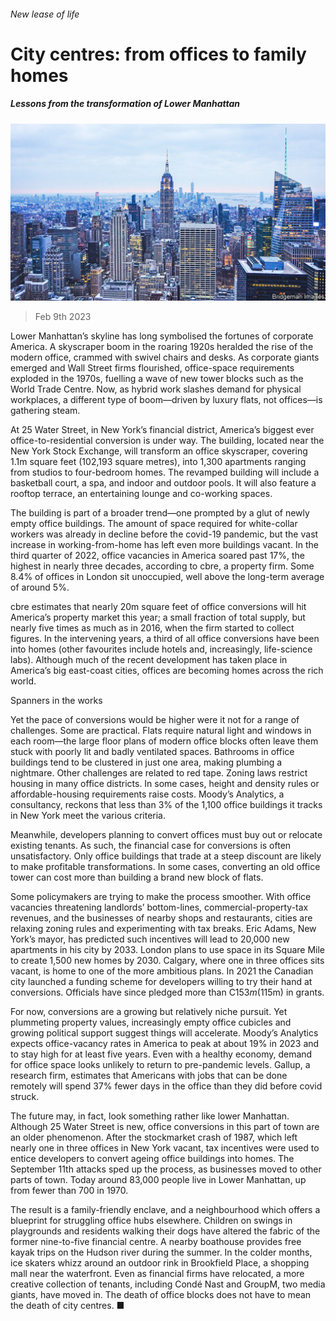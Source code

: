 ###### New lease of life

# City centres: from offices to family homes 

##### Lessons from the transformation of Lower Manhattan 

![image](images/20230211_FNP002.jpg) 

> Feb 9th 2023 

Lower Manhattan’s skyline has long symbolised the fortunes of corporate America. A skyscraper boom in the roaring 1920s heralded the rise of the modern office, crammed with swivel chairs and desks. As corporate giants emerged and Wall Street firms flourished, office-space requirements exploded in the 1970s, fuelling a wave of new tower blocks such as the World Trade Centre. Now, as hybrid work slashes demand for physical workplaces, a different type of boom—driven by luxury flats, not offices—is gathering steam. 

At 25 Water Street, in New York’s financial district, America’s biggest ever office-to-residential conversion is under way. The building, located near the New York Stock Exchange, will transform an office skyscraper, covering 1.1m square feet (102,193 square metres), into 1,300 apartments ranging from studios to four-bedroom homes. The revamped building will include a basketball court, a spa, and indoor and outdoor pools. It will also feature a rooftop terrace, an entertaining lounge and co-working spaces. 

The building is part of a broader trend—one prompted by a glut of newly empty office buildings. The amount of space required for white-collar workers was already in decline before the covid-19 pandemic, but the vast increase in working-from-home has left even more buildings vacant. In the third quarter of 2022, office vacancies in America soared past 17%, the highest in nearly three decades, according to cbre, a property firm. Some 8.4% of offices in London sit unoccupied, well above the long-term average of around 5%. 

cbre estimates that nearly 20m square feet of office conversions will hit America’s property market this year; a small fraction of total supply, but nearly five times as much as in 2016, when the firm started to collect figures. In the intervening years, a third of all office conversions have been into homes (other favourites include hotels and, increasingly, life-science labs). Although much of the recent development has taken place in America’s big east-coast cities, offices are becoming homes across the rich world. 

Spanners in the works

Yet the pace of conversions would be higher were it not for a range of challenges. Some are practical. Flats require natural light and windows in each room—the large floor plans of modern office blocks often leave them stuck with poorly lit and badly ventilated spaces. Bathrooms in office buildings tend to be clustered in just one area, making plumbing a nightmare. Other challenges are related to red tape. Zoning laws restrict housing in many office districts. In some cases, height and density rules or affordable-housing requirements raise costs. Moody’s Analytics, a consultancy, reckons that less than 3% of the 1,100 office buildings it tracks in New York meet the various criteria.

Meanwhile, developers planning to convert offices must buy out or relocate existing tenants. As such, the financial case for conversions is often unsatisfactory. Only office buildings that trade at a steep discount are likely to make profitable transformations. In some cases, converting an old office tower can cost more than building a brand new block of flats. 

Some policymakers are trying to make the process smoother. With office vacancies threatening landlords’ bottom-lines, commercial-property-tax revenues, and the businesses of nearby shops and restaurants, cities are relaxing zoning rules and experimenting with tax breaks. Eric Adams, New York’s mayor, has predicted such incentives will lead to 20,000 new apartments in his city by 2033. London plans to use space in its Square Mile to create 1,500 new homes by 2030. Calgary, where one in three offices sits vacant, is home to one of the more ambitious plans. In 2021 the Canadian city launched a funding scheme for developers willing to try their hand at conversions. Officials have since pledged more than C$153m ($115m) in grants.

For now, conversions are a growing but relatively niche pursuit. Yet plummeting property values, increasingly empty office cubicles and growing political support suggest things will accelerate. Moody’s Analytics expects office-vacancy rates in America to peak at about 19% in 2023 and to stay high for at least five years. Even with a healthy economy, demand for office space looks unlikely to return to pre-pandemic levels. Gallup, a research firm, estimates that Americans with jobs that can be done remotely will spend 37% fewer days in the office than they did before covid struck. 

The future may, in fact, look something rather like lower Manhattan. Although 25 Water Street is new, office conversions in this part of town are an older phenomenon. After the stockmarket crash of 1987, which left nearly one in three offices in New York vacant, tax incentives were used to entice developers to convert ageing office buildings into homes. The September 11th attacks sped up the process, as businesses moved to other parts of town. Today around 83,000 people live in Lower Manhattan, up from fewer than 700 in 1970. 

The result is a family-friendly enclave, and a neighbourhood which offers a blueprint for struggling office hubs elsewhere. Children on swings in playgrounds and residents walking their dogs have altered the fabric of the former nine-to-five financial centre. A nearby boathouse provides free kayak trips on the Hudson river during the summer. In the colder months, ice skaters whizz around an outdoor rink in Brookfield Place, a shopping mall near the waterfront. Even as financial firms have relocated, a more creative collection of tenants, including Condé Nast and GroupM, two media giants, have moved in. The death of office blocks does not have to mean the death of city centres. ■


